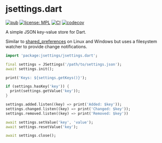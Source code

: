 # jsettings.dart

[![pub](https://img.shields.io/pub/v/jsettings.svg)](https://pub.dev/packages/jsettings)
[![license: MPL](https://img.shields.io/badge/license-MPL-magenta.svg)](https://opensource.org/licenses/MPL-2.0)
[![CI](https://github.com/ubuntu-flutter-community/jsettings.dart/actions/workflows/ci.yaml/badge.svg)](https://github.com/ubuntu-flutter-community/jsettings.dart/actions/workflows/ci.yaml)
[![codecov](https://codecov.io/gh/ubuntu-flutter-community/jsettings.dart/branch/main/graph/badge.svg?token=mbiIcV10qb)](https://codecov.io/gh/ubuntu-flutter-community/jsettings.dart)


A simple JSON key-value store for Dart.

Similar to [shared_preferences](https://pub.dev/packages/shared_preferences) on
Linux and Windows but uses a filesystem watcher to provide change notifications.

```dart
import 'package:jsettings/jsettings.dart';
```

```dart
final settings = JSettings('/path/to/settings.json');
await settings.init();

print('Keys: ${settings.getKeys()}');

if (settings.hasKey('key')) {
  print(settings.getValue('key'));
}

settings.added.listen((key) => print('Added: $key'));
settings.changed.listen((key) => print('Changed: $key'));
settings.removed.listen((key) => print('Removed: $key'))

await settings.setValue('key', 'value');
await settings.resetValue('key');

await settings.close();
```
